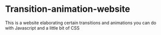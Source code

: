 # Transition-animation-website
This is a website elaborating certain transitions and animations you can do with Javascript and a little bit of CSS

